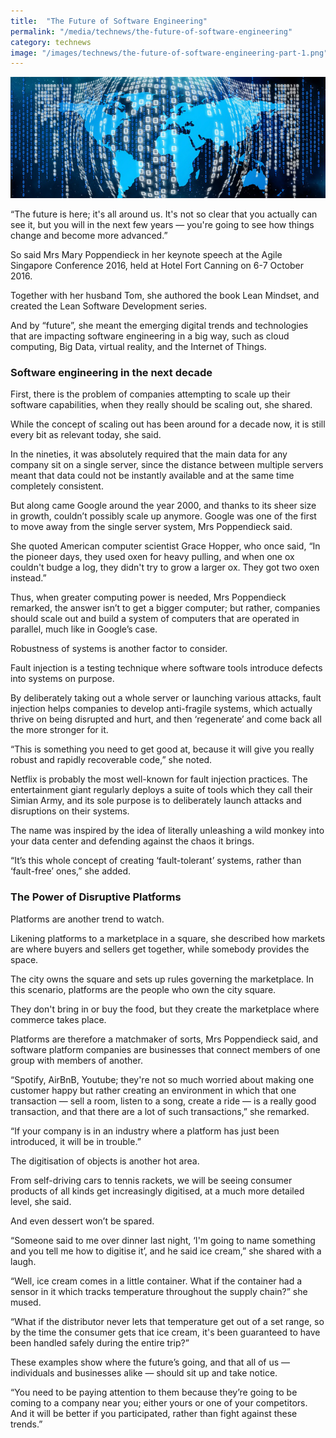 ```yaml
---
title:  "The Future of Software Engineering"
permalink: "/media/technews/the-future-of-software-engineering"
category: technews
image: "/images/technews/the-future-of-software-engineering-part-1.png"
---
```


![The Future of Software Engineering](/images/technews/the-future-of-software-engineering-part-1.png)

“The future is here; it's all around us. It's not so clear that you actually can see it, but you will in the next few years — you're going to see how things change and become more advanced.”

So said Mrs Mary Poppendieck in her keynote speech at the Agile Singapore Conference 2016, held at Hotel Fort Canning on 6-7 October 2016.

Together with her husband Tom, she authored the book Lean Mindset, and created the Lean Software Development series.

And by “future”, she meant the emerging digital trends and technologies that are impacting software engineering in a big way, such as cloud computing, Big Data, virtual reality, and the Internet of Things.

### **Software engineering in the next decade**
First, there is the problem of companies attempting to scale up their software capabilities, when they really should be scaling out, she shared.

While the concept of scaling out has been around for a decade now, it is still every bit as relevant today, she said.

In the nineties, it was absolutely required that the main data for any company sit on a single server, since the distance between multiple servers meant that data could not be instantly available and at the same time completely consistent.

But along came Google around the year 2000, and thanks to its sheer size in growth, couldn’t possibly scale up anymore. Google was one of the first to move away from the single server system, Mrs Poppendieck said.

She quoted American computer scientist Grace Hopper, who once said, “In the pioneer days, they used oxen for heavy pulling, and when one ox couldn't budge a log, they didn't try to grow a larger ox. They got two oxen instead.”

Thus, when greater computing power is needed, Mrs Poppendieck remarked, the answer isn’t to get a bigger computer; but rather, companies should scale out and build a system of computers that are operated in parallel, much like in Google’s case.

Robustness of systems is another factor to consider.

Fault injection is a testing technique where software tools introduce defects into systems on purpose.

By deliberately taking out a whole server or launching various attacks, fault injection helps companies to develop anti-fragile systems, which actually thrive on being disrupted and hurt, and then ‘regenerate’ and come back all the more stronger for it.

“This is something you need to get good at, because it will give you really robust and rapidly recoverable code,” she noted.

Netflix is probably the most well-known for fault injection practices. The entertainment giant regularly deploys a suite of tools which they call their Simian Army, and its sole purpose is to deliberately launch attacks and disruptions on their systems.

The name was inspired by the idea of literally unleashing a wild monkey into your data center and defending against the chaos it brings.

“It’s this whole concept of creating ‘fault-tolerant’ systems, rather than ‘fault-free’ ones,” she added.

### **The Power of Disruptive Platforms**
Platforms are another trend to watch.

Likening platforms to a marketplace in a square, she described how markets are where buyers and sellers get together, while somebody provides the space.

The city owns the square and sets up rules governing the marketplace. In this scenario, platforms are the people who own the city square.

They don't bring in or buy the food, but they create the marketplace where commerce takes place.

Platforms are therefore a matchmaker of sorts, Mrs Poppendieck said, and software platform companies are businesses that connect members of one group with members of another.

“Spotify, AirBnB, Youtube; they're not so much worried about making one customer happy but rather creating an environment in which that one transaction — sell a room, listen to a song, create a ride — is a really good transaction, and that there are a lot of such transactions,” she remarked.  

“If your company is in an industry where a platform has just been introduced, it will be in trouble.”

The digitisation of objects is another hot area.

From self-driving cars to tennis rackets, we will be seeing consumer products of all kinds get increasingly digitised, at a much more detailed level, she said.

And even dessert won’t be spared.

“Someone said to me over dinner last night, ‘I'm going to name something and you tell me how to digitise it’, and he said ice cream,” she shared with a laugh.

“Well, ice cream comes in a little container. What if the container had a sensor in it which tracks temperature throughout the supply chain?” she mused.

“What if the distributor never lets that temperature get out of a set range, so by the time the consumer gets that ice cream, it's been guaranteed to have been handled safely during the entire trip?”

These examples show where the future’s going, and that all of us — individuals and businesses alike — should sit up and take notice.

“You need to be paying attention to them because they’re going to be coming to a company near you; either yours or one of your competitors. And it will be better if you participated, rather than fight against these trends.”

